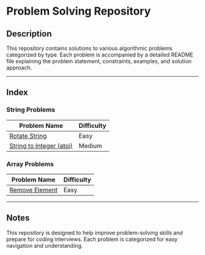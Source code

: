 # Problem Solving Repository

## Description
This repository contains solutions to various algorithmic problems categorized by type. Each problem is accompanied by a detailed README file explaining the problem statement, constraints, examples, and solution approach.

---

## Index

### String Problems
| Problem Name                | Difficulty |
|-----------------------------|------------|
| [Rotate String](./String/Rotate%20String/README.md) | Easy       |
| [String to Integer (atoi)](./String%20to%20Integer%20(atoi)/README.md) | Medium     |

### Array Problems
| Problem Name                | Difficulty |
|-----------------------------|------------|
| [Remove Element](./Remove%20Element.py) | Easy       |

---

## Notes
This repository is designed to help improve problem-solving skills and prepare for coding interviews. Each problem is categorized for easy navigation and understanding.